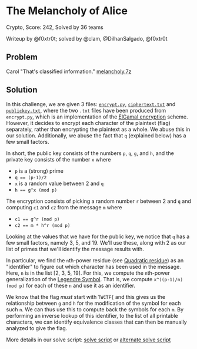 # The Melancholy of Alice

Crypto, Score: 242, Solved by 36 teams

Writeup by @f0xtr0t; solved by @clam, @DilhanSalgado, @f0xtr0t

## Problem

Carol "That's classified information."
[melancholy.7z](./melancholy-4a8a124513bc5c57755d523167606710fe0f68d66f46cc93ccc8966713da3f01.7z)

## Solution

In this challenge, we are given 3 files:
[`encrypt.py`](./melancholy/encrypt.py),
[`ciphertext.txt`](./melancholy/ciphertext.txt) and
[`publickey.txt`](./melancholy/publickey.txt), where the two `.txt`
files have been produced from `encrypt.py`, which is an implementation
of the [ElGamal
encryption](https://en.wikipedia.org/wiki/ElGamal_encryption)
scheme. However, it decides to encrypt each character of the plaintext
(flag) separately, rather than encrypting the plaintext as a whole. We
abuse this in our solution. Additionally, we abuse the fact that `q`
(explained below) has a few small factors.

In short, the public key consists of the numbers `p`, `q`, `g`, and
`h`, and the private key consists of the number `x` where
  * `p` is a (strong) prime
  * `q == (p-1)/2`
  * `x` is a random value between 2 and `q`
  * `h == g^x (mod p)`

The encryption consists of picking a random number `r` between 2 and
`q` and computing `c1` and `c2` from the message `m` where
  * `c1 == g^r (mod p)`
  * `c2 == m * h^r (mod p)`

Looking at the values that we have for the public key, we notice that
`q` has a few small factors, namely 3, 5, and 19. We'll use these,
along with 2 as our list of primes that we'll identify the message
results with.

In particular, we find the `n`th-power residue (see [Quadratic
residue](https://en.wikipedia.org/wiki/Quadratic_residue)) as an
"identifier" to figure out which character has been used in the
message. Here, `n` is in the list [2, 3, 5, 19]. For this, we compute
the `n`th-power generalization of the [Legendre
Symbol](https://en.wikipedia.org/wiki/Legendre_symbol). That is, we
compute `x^((p-1)/n) (mod p)` for each of these `n` and use it as an
identifier.

We know that the flag _must_ start with `TWCTF{` and this gives us the
relationship between `g` and `h` for the modification of the symbol
for each such `n`. We can thus use this to compute back the symbols
for each `m`. By performing an inverse lookup of this identifier, to
the list of all printable characters, we can identify equivalence
classes that can then be manually analyzed to give the flag.

More details in our solve script: [solve script](./solve.py) or
[alternate solve script](./solve_alternate.py)
